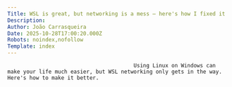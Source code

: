 ```yaml
---
Title: WSL is great, but networking is a mess — here's how I fixed it
Description: 
Author: João Carrasqueira
Date: 2025-10-28T17:00:20.000Z
Robots: noindex,nofollow
Template: index
---
```


                                            Using Linux on Windows can make your life much easier, but WSL networking only gets in the way. Here's how to make it better.
                                        
